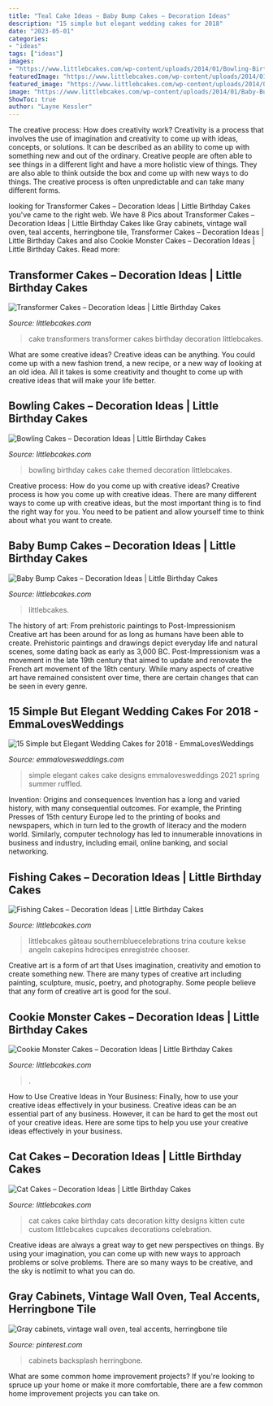 ```yaml
---
title: "Teal Cake Ideas ~ Baby Bump Cakes – Decoration Ideas"
description: "15 simple but elegant wedding cakes for 2018"
date: "2023-05-01"
categories:
- "ideas"
tags: ["ideas"]
images:
- "https://www.littlebcakes.com/wp-content/uploads/2014/01/Bowling-Birthday-Cakes.jpg"
featuredImage: "https://www.littlebcakes.com/wp-content/uploads/2014/01/Baby-Bump-Cakes.jpg"
featured_image: "https://www.littlebcakes.com/wp-content/uploads/2014/01/Baby-Bump-Cakes.jpg"
image: "https://www.littlebcakes.com/wp-content/uploads/2014/01/Baby-Bump-Cakes.jpg"
ShowToc: true
author: "Layne Kessler"
---
```



The creative process: How does creativity work?
Creativity is a process that involves the use of imagination and creativity to come up with ideas, concepts, or solutions. It can be described as an ability to come up with something new and out of the ordinary. Creative people are often able to see things in a different light and have a more holistic view of things. They are also able to think outside the box and come up with new ways to do things. The creative process is often unpredictable and can take many different forms.

	

		
looking for Transformer Cakes – Decoration Ideas | Little Birthday Cakes you've came to the right web. We have 8 Pics about Transformer Cakes – Decoration Ideas | Little Birthday Cakes like Gray cabinets, vintage wall oven, teal accents, herringbone tile, Transformer Cakes – Decoration Ideas | Little Birthday Cakes and also Cookie Monster Cakes – Decoration Ideas | Little Birthday Cakes. Read more:
		
    
## Transformer Cakes – Decoration Ideas | Little Birthday Cakes

<img loading=lazy src="http://www.littlebcakes.com/wp-content/uploads/2014/01/Transformers-Cake.jpg" onerror="this.onerror=null;this.src='https://tse4.mm.bing.net/th?id=OIP.-W2DGFo4s9q5ZZPE4470IAHaLH&amp;pid=15.1';" alt="Transformer Cakes – Decoration Ideas | Little Birthday Cakes">

_Source: littlebcakes.com_

>cake transformers transformer cakes birthday decoration littlebcakes. 

	

What are some creative ideas?
Creative ideas can be anything. You could come up with a new fashion trend, a new recipe, or a new way of looking at an old idea. All it takes is some creativity and thought to come up with creative ideas that will make your life better.

    
## Bowling Cakes – Decoration Ideas | Little Birthday Cakes

<img loading=lazy src="https://www.littlebcakes.com/wp-content/uploads/2014/01/Bowling-Birthday-Cakes.jpg" onerror="this.onerror=null;this.src='https://tse1.mm.bing.net/th?id=OIP.kiqHaxOeQgughU9ez7J8zgHaJ-&amp;pid=15.1';" alt="Bowling Cakes – Decoration Ideas | Little Birthday Cakes">

_Source: littlebcakes.com_

>bowling birthday cakes cake themed decoration littlebcakes. 

	

Creative process: How do you come up with creative ideas?
Creative process is how you come up with creative ideas. There are many different ways to come up with creative ideas, but the most important thing is to find the right way for you. You need to be patient and allow yourself time to think about what you want to create.

    
## Baby Bump Cakes – Decoration Ideas | Little Birthday Cakes

<img loading=lazy src="https://www.littlebcakes.com/wp-content/uploads/2014/01/Baby-Bump-Cakes.jpg" onerror="this.onerror=null;this.src='https://tse3.mm.bing.net/th?id=OIP.KCxRWsEGA46dsajROZ5AKwHaLG&amp;pid=15.1';" alt="Baby Bump Cakes – Decoration Ideas | Little Birthday Cakes">

_Source: littlebcakes.com_

>littlebcakes. 

	

The history of art: From prehistoric paintings to Post-Impressionism
Creative art has been around for as long as humans have been able to create. Prehistoric paintings and drawings depict everyday life and natural scenes, some dating back as early as 3,000 BC. Post-Impressionism was a movement in the late 19th century that aimed to update and renovate the French art movement of the 18th century. While many aspects of creative art have remained consistent over time, there are certain changes that can be seen in every genre.

    
## 15 Simple But Elegant Wedding Cakes For 2018 - EmmaLovesWeddings

<img loading=lazy src="http://emmalovesweddings.com/wp-content/uploads/2017/12/simple-but-elegant-ruffled-wedding-cake.jpg" onerror="this.onerror=null;this.src='https://tse1.mm.bing.net/th?id=OIP.SiWu_d65hpLCNxjfp7nT6wHaLI&amp;pid=15.1';" alt="15 Simple but Elegant Wedding Cakes for 2018 - EmmaLovesWeddings">

_Source: emmalovesweddings.com_

>simple elegant cakes cake designs emmalovesweddings 2021 spring summer ruffled. 

	

Invention: Origins and consequences
Invention has a long and varied history, with many consequential outcomes. For example, the Printing Presses of 15th century Europe led to the printing of books and newspapers, which in turn led to the growth of literacy and the modern world. Similarly, computer technology has led to innumerable innovations in business and industry, including email, online banking, and social networking.

    
## Fishing Cakes – Decoration Ideas | Little Birthday Cakes

<img loading=lazy src="https://www.littlebcakes.com/wp-content/uploads/2014/01/Fishing-Cakes-Images.jpg" onerror="this.onerror=null;this.src='https://tse3.mm.bing.net/th?id=OIP.PT8mZGQT0QsOmBA6coadawHaJ4&amp;pid=15.1';" alt="Fishing Cakes – Decoration Ideas | Little Birthday Cakes">

_Source: littlebcakes.com_

>littlebcakes gâteau southernbluecelebrations trina couture kekse angeln cakepins hdrecipes enregistrée chooser. 

	

Creative art is a form of art that Uses imagination, creativity and emotion to create something new. There are many types of creative art including painting, sculpture, music, poetry, and photography. Some people believe that any form of creative art is good for the soul.

    
## Cookie Monster Cakes – Decoration Ideas | Little Birthday Cakes

<img loading=lazy src="https://www.littlebcakes.com/wp-content/uploads/2014/01/Cookie-Monster-Cake-Pictures.jpg" onerror="this.onerror=null;this.src='https://tse1.mm.bing.net/th?id=OIP.Uwrj9sjURIxg2z46YxbhQQHaJ4&amp;pid=15.1';" alt="Cookie Monster Cakes – Decoration Ideas | Little Birthday Cakes">

_Source: littlebcakes.com_

>. 

	

How to Use Creative Ideas in Your Business: Finally, how to use your creative ideas effectively in your business.
Creative ideas can be an essential part of any business. However, it can be hard to get the most out of your creative ideas. Here are some tips to help you use your creative ideas effectively in your business.

    
## Cat Cakes – Decoration Ideas | Little Birthday Cakes

<img loading=lazy src="https://www.littlebcakes.com/wp-content/uploads/2014/01/Cat-Cakes-768x1024.jpg" onerror="this.onerror=null;this.src='https://tse1.mm.bing.net/th?id=OIP.jbRD8EuJdDobZfYOERjOagHaJ4&amp;pid=15.1';" alt="Cat Cakes – Decoration Ideas | Little Birthday Cakes">

_Source: littlebcakes.com_

>cat cakes cake birthday cats decoration kitty designs kitten cute custom littlebcakes cupcakes decorations celebration. 

	

Creative ideas are always a great way to get new perspectives on things. By using your imagination, you can come up with new ways to approach problems or solve problems. There are so many ways to be creative, and the sky is notlimit to what you can do.

    
## Gray Cabinets, Vintage Wall Oven, Teal Accents, Herringbone Tile

<img loading=lazy src="https://i.pinimg.com/736x/6b/2c/11/6b2c115bc4a5eecf21139ec6e96a3c95--teal-accents-herringbone-tile.jpg" onerror="this.onerror=null;this.src='https://tse4.mm.bing.net/th?id=OIP.mWKEpKNhK1GhIwiWfQbwvAHaJ3&amp;pid=15.1';" alt="Gray cabinets, vintage wall oven, teal accents, herringbone tile">

_Source: pinterest.com_

>cabinets backsplash herringbone. 

	

What are some common home improvement projects?
If you're looking to spruce up your home or make it more comfortable, there are a few common home improvement projects you can take on.

